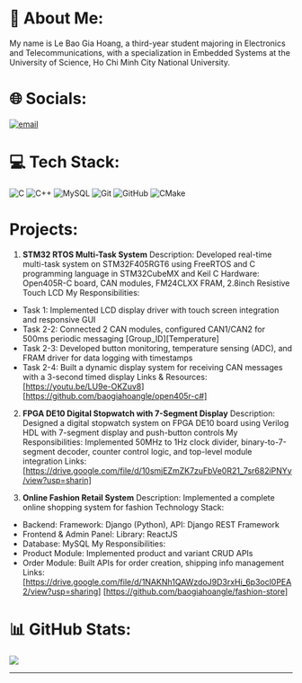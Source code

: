 # 💫 About Me:
My name is Le Bao Gia Hoang, a third-year student majoring in Electronics and Telecommunications, with a specialization in Embedded Systems at the University of Science, Ho Chi Minh City National University.


# 🌐 Socials:
[![email](https://img.shields.io/badge/Email-D14836?logo=gmail&logoColor=white)](mailto:hoanglegia.work@gmail.com) 

# 💻 Tech Stack:
![C](https://img.shields.io/badge/c-%2300599C.svg?style=for-the-badge&logo=c&logoColor=white) ![C++](https://img.shields.io/badge/c++-%2300599C.svg?style=for-the-badge&logo=c%2B%2B&logoColor=white) ![MySQL](https://img.shields.io/badge/mysql-4479A1.svg?style=for-the-badge&logo=mysql&logoColor=white) ![Git](https://img.shields.io/badge/git-%23F05033.svg?style=for-the-badge&logo=git&logoColor=white) ![GitHub](https://img.shields.io/badge/github-%23121011.svg?style=for-the-badge&logo=github&logoColor=white) ![CMake](https://img.shields.io/badge/CMake-%23008FBA.svg?style=for-the-badge&logo=cmake&logoColor=white)

# Projects:
1. **STM32 RTOS Multi-Task System**
Description: Developed real-time multi-task system on STM32F405RGT6 using FreeRTOS and C programming language in STM32CubeMX and Keil C
Hardware: Open405R-C board, CAN modules, FM24CLXX FRAM, 2.8inch Resistive Touch LCD
My Responsibilities:
- Task 1: Implemented LCD display driver with touch screen integration and responsive GUI
- Task 2-2: Connected 2 CAN modules, configured CAN1/CAN2 for 500ms periodic messaging [Group_ID][Temperature]
- Task 2-3: Developed button monitoring, temperature sensing (ADC), and FRAM driver for data logging with timestamps
- Task 2-4: Built a dynamic display system for receiving CAN messages with a 3-second timed display
Links & Resources:
[https://youtu.be/LU9e-OKZuv8]
[https://github.com/baogiahoangle/open405r-c#]

2. **FPGA DE10 Digital Stopwatch with 7-Segment Display**
Description: Designed a digital stopwatch system on FPGA DE10 board using Verilog HDL with 7-segment display and push-button controls
My Responsibilities: Implemented 50MHz to 1Hz clock divider, binary-to-7-segment decoder, counter control logic, and top-level module integration
Links:
[https://drive.google.com/file/d/10smjEZmZK7zuFbVe0R21_7sr682iPNYy/view?usp=sharin]

3. **Online Fashion Retail System**
Description: Implemented a complete online shopping system for fashion
Technology Stack: 
- Backend: Framework: Django (Python), API: Django REST Framework
- Frontend & Admin Panel: Library: ReactJS
- Database: MySQL
My Responsibilities:
- Product Module: Implemented product and variant CRUD APIs
- Order Module: Built APIs for order creation, shipping info management
Links:
[https://drive.google.com/file/d/1NAKNh1QAWzdoJ9D3rxHi_6p3ocl0PEA2/view?usp=sharing]
[https://github.com/baogiahoangle/fashion-store]

# 📊 GitHub Stats:
![](https://github-readme-stats.vercel.app/api/top-langs/?username=baogiahoangle&theme=dark&hide_border=true&include_all_commits=false&count_private=false&layout=compact)

---
